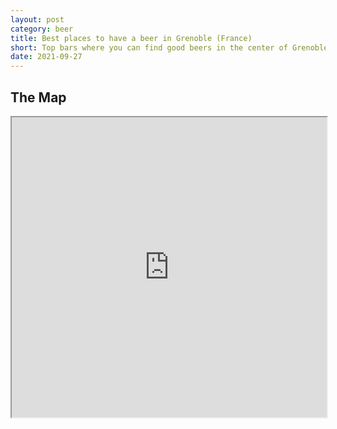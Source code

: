 ```yaml
---
layout: post
category: beer
title: Best places to have a beer in Grenoble (France)
short: Top bars where you can find good beers in the center of Grenoble
date: 2021-09-27
---
```


## The Map

<iframe src="https://www.google.com/maps/d/u/0/embed?mid=1JqHH7MH1AFKDsFnJHPZXsVULhAnyPsXl" style="width:100%" height="480"></iframe>